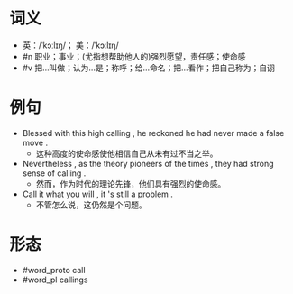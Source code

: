# 词义
- 英：/ˈkɔːlɪŋ/； 美：/ˈkɔːlɪŋ/
- #n 职业；事业；(尤指想帮助他人的)强烈愿望，责任感；使命感
- #v 把…叫做；认为…是；称呼；给…命名；把…看作；把自己称为；自诩
# 例句
- Blessed with this high calling , he reckoned he had never made a false move .
	- 这种高度的使命感使他相信自己从未有过不当之举。
- Nevertheless , as the theory pioneers of the times , they had strong sense of calling .
	- 然而，作为时代的理论先锋，他们具有强烈的使命感。
- Call it what you will , it 's still a problem .
	- 不管怎么说，这仍然是个问题。
# 形态
- #word_proto call
- #word_pl callings
